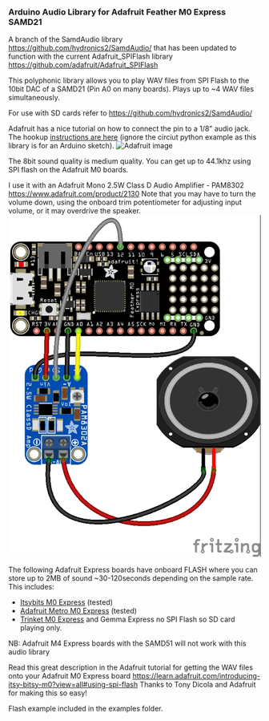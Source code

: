 ### Arduino Audio Library for Adafruit Feather M0 Express SAMD21

A branch of the SamdAudio library https://github.com/hydronics2/SamdAudio/ that has been updated to function with the current Adafruit_SPIFlash library https://github.com/adafruit/Adafruit_SPIFlash

This polyphonic library allows you to play WAV files from SPI Flash to the 10bit DAC of a SAMD21 (Pin A0 on many boards). 
Plays up to ~4 WAV files simultaneously.

For use with SD cards refer to https://github.com/hydronics2/SamdAudio/

Adafruit has a nice tutorial on how to connect the pin to a 1/8" audio jack. The hookup [instructions are here](https://learn.adafruit.com/circuitpython-essentials/circuitpython-audio-out) (ignore the circiut python example as this library is for an Arduino sketch).
![Adafruit image](https://cdn-learn.adafruit.com/assets/assets/000/057/479/original/circuitpython_ItsyBitsyM0AudioJackButtonPot_bb.jpg?1531328765) 

The 8bit sound quality is medium quality. You can get up to 44.1khz using SPI flash on the Adafruit M0 boards. 

I use it with an Adafruit Mono 2.5W Class D Audio Amplifier - PAM8302 https://www.adafruit.com/product/2130
Note that you may have to turn the volume down, using the onboard trim potentiometer for adjusting input volume, or it may overdrive the speaker.
![image](https://raw.githubusercontent.com/Gambalunga/Audio_FeatherM0/master/Audio%20Feather%20M0%20Express.jpg)

The following Adafruit Express boards have onboard FLASH where you can store up to 2MB of sound ~30-120seconds depending on the sample rate.
This includes: 
* [Itsybits M0 Express](https://www.adafruit.com/product/3727) (tested)
* [Adafruit Metro M0 Express](https://www.adafruit.com/product/3505) (tested)
* [Trinket M0 Express](https://www.adafruit.com/product/3500) and Gemma Express no SPI Flash so SD card playing only. 

NB: Adafruit M4 Express boards with the SAMD51 will not work with this audio library


Read this great description in the Adafruit tutorial for getting the WAV files onto your Adafruit M0 Express board
https://learn.adafruit.com/introducing-itsy-bitsy-m0?view=all#using-spi-flash 
Thanks to Tony Dicola and Adafruit for making this so easy!

Flash example included in the examples folder. 

